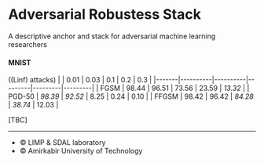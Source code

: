 # Adversarial Robustess Stack
A descriptive anchor and stack for adversarial machine learning researchers


#### MNIST
 ((Linf) attacks)
|       |   0.01   |   0.03   |   0.1   |   0.2   |   0.3   |
|-------|----------|----------|---------|---------|---------|
|  FGSM   |   98.44   |   96.51   |   73.56  |   23.59   |   *13.32*   |
|  PGD-50 |   *98.39*   |   *92.52*  |   8.25   |   0.24   |   0.10   |
|  FFGSM  |   98.42 |   96.42  |  *84.28*  |   *38.74*   |   12.03   |

[TBC]




<hr>

* © LIMP & SDAL laboratory
* © Amirkabir University of Technology
